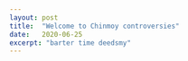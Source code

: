 ```yaml
---
layout: post
title:  "Welcome to Chinmoy controversies"
date:   2020-06-25
excerpt: "barter time deedsmy"
---
```

